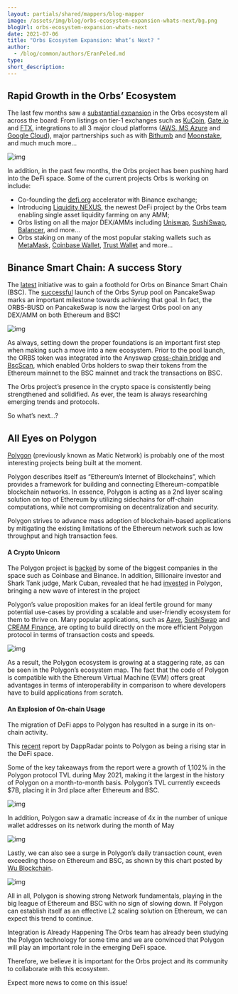 ```yaml
---
layout: partials/shared/mappers/blog-mapper
image: /assets/img/blog/orbs-ecosystem-expansion-whats-next/bg.png
blogUrl: orbs-ecosystem-expansion-whats-next
date: 2021-07-06
title: "Orbs Ecosystem Expansion: What’s Next? "
author:
  - /blog/common/authors/EranPeled.md
type:
short_description:
---
```


## Rapid Growth in the Orbs’ Ecosystem

The last few months saw a [substantial expansion](/the-orbs-ecosystem-is-growing) in the Orbs ecosystem all across the board: From listings on tier-1 exchanges such as [KuCoin](https://www.orbs.com/kucoin-exchange-lists-orbs-token-orbs/), [Gate.io](/gate-io-exchange-lists-orbs-token-orbs) and [FTX](/ftx-exchange-lists-orbs-token-orbs), integrations to all 3 major cloud platforms ([AWS](/orbs-live-on-amazon-ami-published-by-aws-marketplace),[ MS Azure](/orbs-is-live-on-microsoft-azure) and [Google Cloud](/orbs-is-live-on-google-cloud)), major partnerships such as with [Bithumb](/bithumb-announces-orbs-staking) and [Moonstake](/moonstake-partners-with-hybrid-enterprise-grade-blockchain-orbs-to-soon-provide-full-scale-support-for-orbs-universe), and much much more…

![img](/assets/img/blog/orbs-ecosystem-expansion-whats-next/img1.jpeg)

In addition, in the past few months, the Orbs project has been pushing hard into the DeFi space. Some of the current projects Orbs is working on include:

- Co-founding the [defi.org](https://defi.org/) accelerator with Binance exchange;
- Introducing [Liquidity NEXUS](https://nexus.orbs.com/), the newest DeFi project by the Orbs team enabling single asset liquidity farming on any AMM;
- Orbs listing on all the major DEX/AMMs including [Uniswap](https://blog.orbsdefi.com/p/orbs-on-uniswap-and-whats-next), [SushiSwap](</orbs-is-now-live-on-sushiswap/#:~:text=We%20are%20excited%20to%20announce,Total%20Value%20Locked%20(TVL).>), [Balancer](https://blog.orbsdefi.com/p/how-to-swap-on-balancer), and more…
- Orbs staking on many of the most popular staking wallets such as [MetaMask](/orbs-swaps-and-staking-now-available-on-metamask-wallet), [Coinbase Wallet](/orbs-staking-is-now-available-on-the-coinbase-wallet-mobile-app), [Trust Wallet](/orbs-staking-is-now-available-on-the-trust-wallet-mobile) and more…

## Binance Smart Chain: A success Story

The [latest](/orbs-on-bsc-status-update) initiative was to gain a foothold for Orbs on Binance Smart Chain (BSC). The [successful](/orbs-launches-a-syrup-pool-on-pancakeswap) launch of the Orbs Syrup pool on PancakeSwap marks an important milestone towards achieving that goal. In fact, the ORBS-BUSD on PancakeSwap is now the largest Orbs pool on any DEX/AMM on both Ethereum and BSC!

![img](/assets/img/blog/orbs-ecosystem-expansion-whats-next/img2.jpeg)

As always, setting down the proper foundations is an important first step when making such a move into a new ecosystem. Prior to the pool launch, the ORBS token was integrated into the Anyswap [cross-chain bridge](/orbs-is-now-live-on-binance-smart-chain-via-anyswap-cross-chain-bridge) and [BscScan](/orbs-is-now-live-on-bscscan), which enabled Orbs holders to swap their tokens from the Ethereum mainnet to the BSC mainnet and track the transactions on BSC.

The Orbs project’s presence in the crypto space is consistently being strengthened and solidified. As ever, the team is always researching emerging trends and protocols.

So what’s next…?

## All Eyes on Polygon

[Polygon](https://polygon.technology/) (previously known as Matic Network) is probably one of the most interesting projects being built at the moment.

Polygon describes itself as “Ethereum’s Internet of Blockchains”, which provides a framework for building and connecting Ethereum-compatible blockchain networks. In essence, Polygon is acting as a 2nd layer scaling solution on top of Ethereum by utilizing sidechains for off-chain computations, while not compromising on decentralization and security.

Polygon strives to advance mass adoption of blockchain-based applications by mitigating the existing limitations of the Ethereum network such as low throughput and high transaction fees.

#### A Crypto Unicorn

The Polygon project is [backed](https://medium.com/matic-network/announcing-our-funding-round-ffd2c2699e74) by some of the biggest companies in the space such as Coinbase and Binance. In addition, Billionaire investor and Shark Tank judge, Mark Cuban, revealed that he had [invested](https://economictimes.indiatimes.com/tech/startups/polygon-crypto-gets-funding-from-billionaire-investor-mark-cuban/articleshow/82965262.cms?from=mdr) in Polygon, bringing a new wave of interest in the project

Polygon’s value proposition makes for an ideal fertile ground for many potential use-cases by providing a scalable and user-friendly ecosystem for them to thrive on. Many popular applications, such as [Aave](https://www.coindesk.com/defi-major-aave-working-with-polygon-to-bypass-ethereum-congestion), [SushiSwap](https://blog.polygon.technology/continuing-defi-summer-sushiswap-is-live-on-polygon-with-30m-usd-in-liquidity-rewards-b58c6dcc98a6) and [CREAM Finance](https://www.coindesk.com/cream-finance-announces-integration-with-polygon), are opting to build directly on the more efficient Polygon protocol in terms of transaction costs and speeds.

![img](/assets/img/blog/orbs-ecosystem-expansion-whats-next/img3.jpeg)

As a result, the Polygon ecosystem is growing at a staggering rate, as can be seen in the Polygon’s ecosystem map. The fact that the code of Polygon is compatible with the Ethereum Virtual Machine (EVM) offers great advantages in terms of interoperability in comparison to where developers have to build applications from scratch.

#### An Explosion of On-chain Usage

The migration of DeFi apps to Polygon has resulted in a surge in its on-chain activity.

This [recent](https://dappradar.com/blog/dapp-industry-overview-may-2021) report by DappRadar points to Polygon as being a rising star in the DeFi space.

Some of the key takeaways from the report were a growth of 1,102% in the Polygon protocol TVL during May 2021, making it the largest in the history of Polygon on a month-to-month basis. Polygon’s TVL currently exceeds $7B, placing it in 3rd place after Ethereum and BSC.

![img](/assets/img/blog/orbs-ecosystem-expansion-whats-next/img4.png)

In addition, Polygon saw a dramatic increase of 4x in the number of unique wallet addresses on its network during the month of May

![img](/assets/img/blog/orbs-ecosystem-expansion-whats-next/img5.png)

Lastly, we can also see a surge in Polygon’s daily transaction count, even exceeding those on Ethereum and BSC, as shown by this chart posted by [Wu Blockchain](https://twitter.com/WuBlockchain/status/1401418884310200320).

![img](/assets/img/blog/orbs-ecosystem-expansion-whats-next/img6.png)

All in all, Polygon is showing strong Network fundamentals, playing in the big league of Ethereum and BSC with no sign of slowing down. If Polygon can establish itself as an effective L2 scaling solution on Ethereum, we can expect this trend to continue.

Integration is Already Happening
The Orbs team has already been studying the Polygon technology for some time and we are convinced that Polygon will play an important role in the emerging DeFi space.

Therefore, we believe it is important for the Orbs project and its community to collaborate with this ecosystem.

Expect more news to come on this issue!
